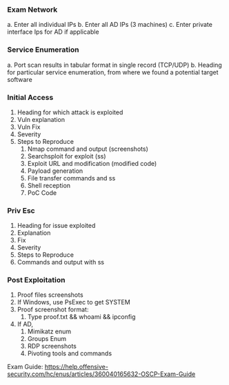 ﻿
### **Exam Network**
a. Enter all individual IPs
b. Enter all AD IPs (3 machines)
c. Enter private interface Ips for AD if applicable

###  **Service Enumeration**
a. Port scan results in tabular format in single record (TCP/UDP)
b. Heading for particular service enumeration, from where we found a
potential target software

### **Initial Access**
1. Heading for which attack is exploited
2. Vuln explanation
3. Vuln Fix
4. Severity
5. Steps to Reproduce
	1. Nmap command and output (screenshots)
	2. Searchsploit for exploit (ss)
	3. Exploit URL and modification (modified code)
	4. Payload generation
	5. File transfer commands and ss
	6. Shell reception
	7. PoC Code

### **Priv Esc**
1. Heading for issue exploited
2. Explanation
3. Fix
4. Severity
5. Steps to Reproduce
6. Commands and output with ss

### **Post Exploitation**
1. Proof files screenshots
2. If Windows, use PsExec to get SYSTEM
3. Proof screenshot format:
	1. Type proof.txt && whoami && ipconfig
4. If AD,
	1. Mimikatz enum
	2. Groups Enum
	3. RDP screenshots
	4. Pivoting tools and commands

Exam Guide: https://help.offensive-security.com/hc/enus/articles/360040165632-OSCP-Exam-Guide
